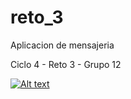 # reto_3

Aplicacion de mensajeria

Ciclo 4 - Reto 3 - Grupo 12

[![Alt text](https://img.youtube.com/vi/SC0dCvuPaJE/0.jpg)](https://www.youtube.com/watch?v=SC0dCvuPaJE)
